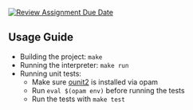 [![Review Assignment Due Date](https://classroom.github.com/assets/deadline-readme-button-24ddc0f5d75046c5622901739e7c5dd533143b0c8e959d652212380cedb1ea36.svg)](https://classroom.github.com/a/jXK-7um5)

## Usage Guide

- Building the project: `make`
- Running the interpreter: `make run`
- Running unit tests:
  - Make sure [ounit2](https://opam.ocaml.org/packages/ounit2/) is installed via opam
  - Run `eval $(opam env)` before running the tests
  - Run the tests with `make test`
